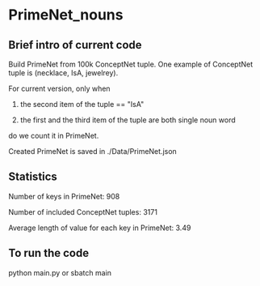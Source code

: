 # PrimeNet_nouns

## Brief intro of current code
Build PrimeNet from 100k ConceptNet tuple. One example of ConceptNet tuple is (necklace, IsA, jewelrey).

For current version, only when 

1. the second item of the tuple == "IsA"
 
2. the first and the third item of the tuple are both single noun word
 
do we count it in PrimeNet.

Created PrimeNet is saved in ./Data/PrimeNet.json

## Statistics
Number of keys in PrimeNet: 908

Number of included ConceptNet tuples: 3171

Average length of value for each key in PrimeNet: 3.49

## To run the code 
python main.py or sbatch main
